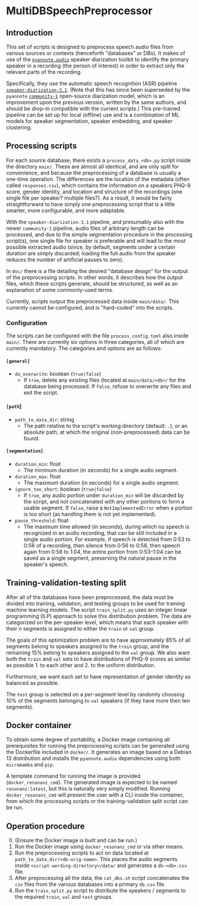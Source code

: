 # MultiDBSpeechPreprocessor

## Introduction
This set of scripts is designed to preprocess speech audio files from various
sources or contexts (henceforth "databases" or DBs).
It makes of use of the
[`pyannote.audio`](https://github.com/pyannote/pyannote-audio) speaker
diarization toolkit to identify the primary speaker in a recording (the person
of interest) in order to extract only the relevant parts of the recording.

Specifically, they use the automatic speech recognition (ASR) pipeline
[`speaker-diarization-3.1`](https://huggingface.co/pyannote/speaker-diarization-3.1).
(Note that this has since been superseded by the `pyannote`
[`community-1`](https://huggingface.co/pyannote/speaker-diarization-community-1)
open-source diarization model, which is an improvement upon the previous
version, written by the same authors, and should be drop-in compatible with the
current scripts.)
This pre-trained pipeline can be set up for local (offline) use and is a
combination of ML models for speaker segmentation, speaker embedding, and
speaker clustering.

## Processing scripts
For each source database, there exists a `process_data_<db>.py` script inside
the directory `main/`.
These are almost all identical, and are only split for convenience, and because
the preprocessing of a database is usually a one-time operation.
The differences are the location of the metadata (often called
`responses.csv`), which contains the information on a speakers PHQ-9 score,
gender identity, and location and structure of the recordings (one single file
per speaker? multiple files?).
As a result, it would be fairly straightforward to have simply one
preprocessing script that is a little smarter, more configurable, and more
adaptable.

With the `speaker-diarization-3.1` pipeline, and presumably also with the newer
`community-1` pipeline, audio files of arbitrary length can be processed, and
due to the simple segmentation procedure in the processing script(s), one
single file for speaker is preferable and will lead to the most possible
extracted audio (since, by default, segments under a certain duration are
simply discarded; loading the full audio from the speaker reduces the number of
artificial pauses to zero).

In `doc/` there is a file detailing the desired "database design" for the
output of the preprocessing scripts.
In other words, it describes how the output files, which these scripts
generate, should be structured, as well as an explanation of some commonly-used
terms.

Currently, scripts output the preprocessed data inside `main/data/`.
This currently cannot be configured, and is "hard-coded" into the scripts.

### Configuration
The scripts can be configured with the file `process_config.toml` also inside
`main/`.
There are currently six options in three categories, all of which are currently
mandatory.
The categories and options are as follows:

#### `[general]`
- `do_overwrite`: boolean (`true|false`)
    - If `true`, delete any existing files (located at `main/data/<db>/` for
      the database being processed.
      If `false`, refuse to overwrite any files and exit the script.

#### `[path`]
- `path_to_data_dir`: string
    - The path relative to the script's working directory (default: `.`), or an
      absolute path, at which the original (non-preprocessed) data can be
      found.

#### `[segmentation]`
- `duration_min`: float
    - The minimum duration (in seconds) for a single audio segment.
- `duration_max`: float
    - The maximum duration (in seconds) for a single audio segment.
- `ignore_too_short`: boolean (`true|false`)
    - If `true`, any audio portion under `duration_min` will be discarded by
      the script, and not concatenated with any other portions to form a usable
      segment.
      If `false`, raise a `NotImplementedError` when a portion is too short (as
      handling them is not yet implemented).
- `pause_threshold`: float
    - The maximum time allowed (in seconds), during which no speech is
      recognized in an audio recording, that can be still included in a single
      audio portion.
      For example, if speech is detected from 0:53 to 0:56 of a recording, then
      silence from 0:56 to 0:58, then speech again from 0:58 to 1:04, the
      entire portion from 0:53–1:04 can be saved as a single segment,
      preserving the natural pause in the speaker's speech.

## Training-validation-testing split
After all of the databases have been preprocessed, the data must be divided
into training, validation, and testing groups to be used for training machine
learning models.
The script `train_split.py` uses an integer linear programming (ILP) approach
to solve this distribution problem.
The data are categorized on the per-speaker level, which means that each
speaker with their $n$ segments is assigned to either the `train` or `val`
group.

The goals of this optimization problem are to have approximately 85% of all
segments belong to speakers assigned to the `train` group, and the remaining
15% belong to speakers assigned to the `val` group.
We also want both the `train` and `val` sets to have distributions of PHQ-9
scores as similar as possible 1. to each other and 2. to the uniform
distribution.

Furthermore, we want each set to have representation of gender identity as
balanced as possible.

The `test` group is selected on a _per-segment_ level by randomly choosing 10% 
of the segments belonging to `val` speakers (if they have more then ten
segments).

## Docker container
To obtain some degree of portability, a Docker image containing all
prerequisites for running the preprocessing scripts can be generated using the
Dockerfile included in `docker/`.
It generates an image based on a Debian 13 distribution and installs the
`pyannote.audio` dependencies using both `micromamba` and `pip`.

A template command for running the image is provided (`docker_resonanz_cmd`).
The generated image is expected to be named `resonanz:latest`, but this is
naturally very simply modified.
Running `docker_resonanz_cmd` will present the user with a CLI inside the
container, from which the processing scripts or the training-validation split
script can be run.

## Operation procedure
0. (Ensure the Docker image is built and can be run.)
1. Run the Docker image using `docker_resonanz_cmd` or via other means.
2. Run the preprocessing scripts to act on data located at
   `path_to_data_dir/<db-orig-name>`.
   This places the audio segments inside `<script-wording-directory>/data/` and
   generates a `db-<db>.csv` file.
3. After preprocessing all the data, the `cat_dbs.sh` script concatenates the
   `csv` files from the various databases into a primary `db.csv` file.
4. Run the `train_split.py` script to distribute the speakers / segments to the
   required `train`, `val` and `test` groups.
